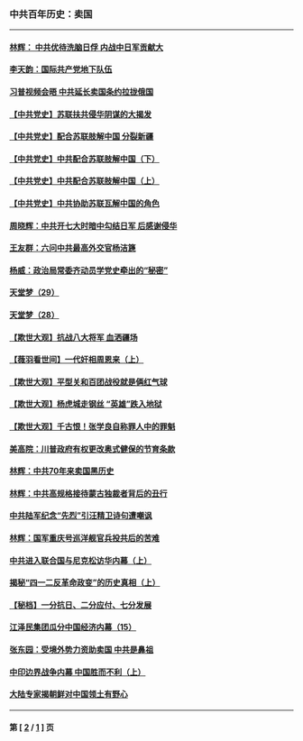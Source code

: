### 中共百年历史：卖国
---
#### [林辉： 中共优待洗脑日俘 内战中日军贡献大](../../pages/nf1176117/n13624644.md?09280430) 
#### [李天韵：国际共产党地下队伍](../../pages/nf1176117/n13611808.md?09280430) 
#### [习普视频会晤 中共延长卖国条约拉拢俄国](../../pages/nf1176117/n13060971.md?09280430) 
#### [【中共党史】苏联扶共侵华阴谋的大揭发](../../pages/nf1176117/n13056050.md?09280430) 
#### [【中共党史】配合苏联肢解中国 分裂新疆](../../pages/nf1176117/n13040700.md?09280430) 
#### [【中共党史】中共配合苏联肢解中国（下）](../../pages/nf1176117/n13035660.md?09280430) 
#### [【中共党史】中共配合苏联肢解中国（上）](../../pages/nf1176117/n13030262.md?09280430) 
#### [【中共党史】中共协助苏联瓦解中国的角色](../../pages/nf1176117/n13018109.md?09280430) 
#### [周晓辉：中共开七大时暗中勾结日军 后感谢侵华](../../pages/nf1176117/n12921960.md?09280430) 
#### [王友群：六问中共最高外交官杨洁篪](../../pages/nf1176117/n12836495.md?09280430) 
#### [杨威：政治局常委齐动员学党史牵出的“秘密”](../../pages/nf1176117/n12764642.md?09280430) 
#### [天堂梦（29）](../../pages/nf1176117/n12408465.md?09280430) 
#### [天堂梦（28）](../../pages/nf1176117/n12408309.md?09280430) 
#### [【欺世大观】抗战八大将军 血洒疆场](../../pages/nf1176117/n12357044.md?09280430) 
#### [【薇羽看世间】一代奸相周恩来（上）](../../pages/nf1176117/n12401109.md?09280430) 
#### [【欺世大观】平型关和百团战役就是俩红气球](../../pages/nf1176117/n12359157.md?09280430) 
#### [【欺世大观】杨虎城走钢丝 “英雄”跌入地狱](../../pages/nf1176117/n12358840.md?09280430) 
#### [【欺世大观】千古恨！张学良自称罪人中的罪魁](../../pages/nf1176117/n12358629.md?09280430) 
#### [美高院：川普政府有权更改奥式健保的节育条款](../../pages/nf1176117/n12242171.md?09280430) 
#### [林辉：中共70年来卖国黑历史](../../pages/nf1176117/n11552181.md?09280430) 
#### [林辉：中共高规格接待蒙古独裁者背后的丑行](../../pages/nf1176117/n11225005.md?09280430) 
#### [中共陆军纪念“先烈”引汪精卫诗句遭嘲讽](../../pages/nf1176117/n11153345.md?09280430) 
#### [林辉：国军重庆号巡洋舰官兵投共后的苦难](../../pages/nf1176117/n10997801.md?09280430) 
#### [中共进入联合国与尼克松访华内幕（上）](../../pages/nf1176117/n10138788.md?09280430) 
#### [揭秘“四一二反革命政变”的历史真相（上）](../../pages/nf1176117/n9996650.md?09280430) 
#### [【秘档】一分抗日、二分应付、七分发展](../../pages/nf1176117/n9331484.md?09280430) 
#### [江泽民集团瓜分中国经济内幕（15）](../../pages/nf1176117/n9268584.md?09280430) 
#### [张东园：受境外势力资助卖国 中共是鼻祖](../../pages/nf1176117/n9272480.md?09280430) 
#### [中印边界战争内幕 中国胜而不利（上）](../../pages/nf1176117/n9252458.md?09280430) 
#### [大陆专家揭朝鲜对中国领土有野心](../../pages/nf1176117/n9074056.md?09280430) 

---
#### 第 [ [2](./2.md?09280430) / [1](./1.md?09280430) ] 页

